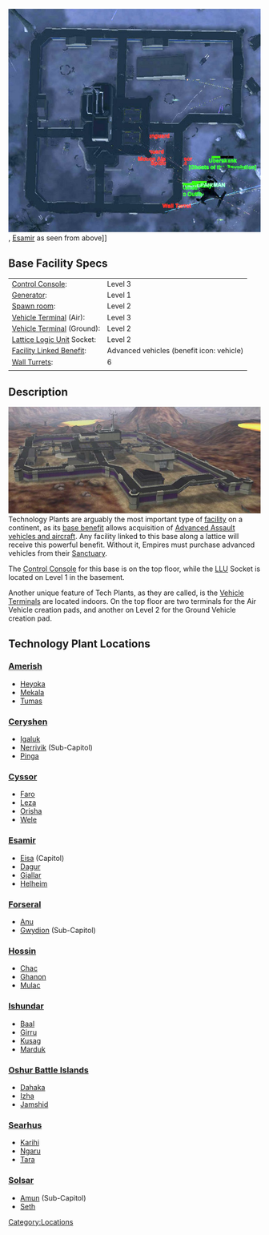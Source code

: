 ![](images/Dagur_overhead.jpg "fig:Dagur_overhead.jpg"),
[Esamir](Esamir.md) as seen from above\]\]

## Base Facility Specs

|                                                                   |                                           |
| ----------------------------------------------------------------- | ----------------------------------------- |
| [Control Console](Control_Console.md):                 | Level 3                                   |
| [Generator](Generator.md):                             | Level 1                                   |
| [Spawn room](Respawn_room.md):                         | Level 2                                   |
| [Vehicle Terminal](Vehicle_Terminal.md) (Air):         | Level 3                                   |
| [Vehicle Terminal](Vehicle_Terminal.md) (Ground):      | Level 2                                   |
| [Lattice Logic Unit](LLU.md) Socket:                   | Level 2                                   |
| [Facility Linked Benefit](Facility_Linked_Benefit.md): | Advanced vehicles (benefit icon: vehicle) |
| [Wall Turrets](Phalanx.md):                            | 6                                         |
|                                                                   |                                           |

## Description

![](images/Techplant.jpg "fig:Techplant.jpg") Technology Plants are arguably
the most important type of [facility](facilities.md) on a
continent, as its [base benefit](Facility_Linked_Benefit.md)
allows acquisition of [Advanced Assault vehicles and
aircraft](Advanced_Assault_vehicles.md). Any facility linked to
this base along a lattice will receive this powerful benefit. Without
it, Empires must purchase advanced vehicles from their
[Sanctuary](Sanctuary.md).

The [Control Console](Control_Console.md) for this base is on
the top floor, while the [LLU](LLU.md) Socket is located on
Level 1 in the basement.

Another unique feature of Tech Plants, as they are called, is the
[Vehicle Terminals](Vehicle_Terminal.md) are located indoors. On
the top floor are two terminals for the Air Vehicle creation pads, and
another on Level 2 for the Ground Vehicle creation pad.

## Technology Plant Locations

### [Amerish](Amerish.md)

- [Heyoka](Heyoka.md)
- [Mekala](Mekala.md)
- [Tumas](Tumas.md)

### [Ceryshen](Ceryshen.md)

- [Igaluk](Igaluk.md)
- [Nerrivik](Nerrivik.md) (Sub-Capitol)
- [Pinga](Pinga.md)

### [Cyssor](Cyssor.md)

- [Faro](Faro.md)
- [Leza](Leza.md)
- [Orisha](Orisha.md)
- [Wele](Wele.md)

### [Esamir](Esamir.md)

- [Eisa](Eisa.md) (Capitol)
- [Dagur](Dagur.md)
- [Gjallar](Gjallar.md)
- [Helheim](Helheim.md)

### [Forseral](Forseral.md)

- [Anu](Anu.md)
- [Gwydion](Gwydion.md) (Sub-Capitol)

### [Hossin](Hossin.md)

- [Chac](Chac.md)
- [Ghanon](Ghanon.md)
- [Mulac](Mulac.md)

### [Ishundar](Ishundar.md)

- [Baal](Baal.md)
- [Girru](Girru.md)
- [Kusag](Kusag.md)
- [Marduk](Marduk.md)

### [Oshur Battle Islands](Oshur.md)

- [Dahaka](Dahaka.md)
- [Izha](Izha.md)
- [Jamshid](Jamshid.md)

### [Searhus](Searhus.md)

- [Karihi](Karihi.md)
- [Ngaru](Ngaru.md)
- [Tara](Tara.md)

### [Solsar](Solsar.md)

- [Amun](Amun.md) (Sub-Capitol)
- [Seth](Seth.md)

[Category:Locations](Category:Locations.md)
